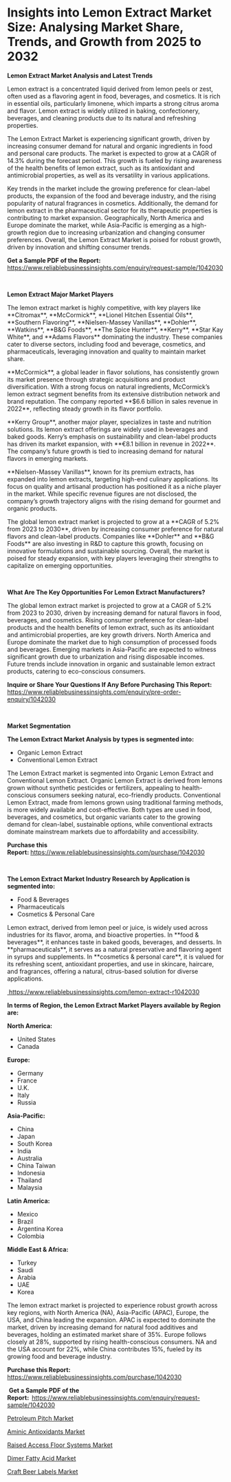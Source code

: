 <p><h1>Insights into Lemon Extract Market Size: Analysing Market Share, Trends, and Growth from 2025 to 2032</h1></p><p><strong>Lemon Extract Market Analysis and Latest Trends</strong></p>
<p><p>Lemon extract is a concentrated liquid derived from lemon peels or zest, often used as a flavoring agent in food, beverages, and cosmetics. It is rich in essential oils, particularly limonene, which imparts a strong citrus aroma and flavor. Lemon extract is widely utilized in baking, confectionery, beverages, and cleaning products due to its natural and refreshing properties.</p><p>The Lemon Extract Market is experiencing significant growth, driven by increasing consumer demand for natural and organic ingredients in food and personal care products. The market is expected to grow at a CAGR of 14.3% during the forecast period. This growth is fueled by rising awareness of the health benefits of lemon extract, such as its antioxidant and antimicrobial properties, as well as its versatility in various applications.</p><p>Key trends in the market include the growing preference for clean-label products, the expansion of the food and beverage industry, and the rising popularity of natural fragrances in cosmetics. Additionally, the demand for lemon extract in the pharmaceutical sector for its therapeutic properties is contributing to market expansion. Geographically, North America and Europe dominate the market, while Asia-Pacific is emerging as a high-growth region due to increasing urbanization and changing consumer preferences. Overall, the Lemon Extract Market is poised for robust growth, driven by innovation and shifting consumer trends.</p></p>
<p><strong>Get a Sample PDF of the Report:&nbsp;</strong> <a href="https://www.reliablebusinessinsights.com/enquiry/request-sample/1042030?utm_campaign=60&utm_medium=2&utm_source=Github&utm_content=ia&utm_term=25012025&utm_id=lemon-extract">https://www.reliablebusinessinsights.com/enquiry/request-sample/1042030</a></p>
<p>&nbsp;</p>
<p><strong>Lemon Extract Major Market Players</strong></p>
<p><p>The lemon extract market is highly competitive, with key players like **Citromax**, **McCormick**, **Lionel Hitchen Essential Oils**, **Southern Flavoring**, **Nielsen-Massey Vanillas**, **Dohler**, **Watkins**, **B&G Foods**, **The Spice Hunter**, **Kerry**, **Star Kay White**, and **Adams Flavors** dominating the industry. These companies cater to diverse sectors, including food and beverage, cosmetics, and pharmaceuticals, leveraging innovation and quality to maintain market share.</p><p>**McCormick**, a global leader in flavor solutions, has consistently grown its market presence through strategic acquisitions and product diversification. With a strong focus on natural ingredients, McCormick’s lemon extract segment benefits from its extensive distribution network and brand reputation. The company reported **$6.6 billion in sales revenue in 2022**, reflecting steady growth in its flavor portfolio.</p><p>**Kerry Group**, another major player, specializes in taste and nutrition solutions. Its lemon extract offerings are widely used in beverages and baked goods. Kerry’s emphasis on sustainability and clean-label products has driven its market expansion, with **€8.1 billion in revenue in 2022**. The company’s future growth is tied to increasing demand for natural flavors in emerging markets.</p><p>**Nielsen-Massey Vanillas**, known for its premium extracts, has expanded into lemon extracts, targeting high-end culinary applications. Its focus on quality and artisanal production has positioned it as a niche player in the market. While specific revenue figures are not disclosed, the company’s growth trajectory aligns with the rising demand for gourmet and organic products.</p><p>The global lemon extract market is projected to grow at a **CAGR of 5.2% from 2023 to 2030**, driven by increasing consumer preference for natural flavors and clean-label products. Companies like **Dohler** and **B&G Foods** are also investing in R&D to capture this growth, focusing on innovative formulations and sustainable sourcing. Overall, the market is poised for steady expansion, with key players leveraging their strengths to capitalize on emerging opportunities.</p></p>
<p>&nbsp;</p>
<p><strong>What Are The Key Opportunities For Lemon Extract Manufacturers?</strong></p>
<p><p>The global lemon extract market is projected to grow at a CAGR of 5.2% from 2023 to 2030, driven by increasing demand for natural flavors in food, beverages, and cosmetics. Rising consumer preference for clean-label products and the health benefits of lemon extract, such as its antioxidant and antimicrobial properties, are key growth drivers. North America and Europe dominate the market due to high consumption of processed foods and beverages. Emerging markets in Asia-Pacific are expected to witness significant growth due to urbanization and rising disposable incomes. Future trends include innovation in organic and sustainable lemon extract products, catering to eco-conscious consumers.</p></p>
<p><strong>Inquire or Share Your Questions If Any Before Purchasing This Report:</strong> <a href="https://www.reliablebusinessinsights.com/enquiry/pre-order-enquiry/1042030?utm_campaign=60&utm_medium=2&utm_source=Github&utm_content=ia&utm_term=25012025&utm_id=lemon-extract">https://www.reliablebusinessinsights.com/enquiry/pre-order-enquiry/1042030</a></p>
<p>&nbsp;</p>
<p><strong>Market Segmentation</strong></p>
<p><strong>The Lemon Extract Market Analysis by types is segmented into:</strong></p>
<p><ul><li>Organic Lemon Extract</li><li>Conventional Lemon Extract</li></ul></p>
<p><p>The Lemon Extract market is segmented into Organic Lemon Extract and Conventional Lemon Extract. Organic Lemon Extract is derived from lemons grown without synthetic pesticides or fertilizers, appealing to health-conscious consumers seeking natural, eco-friendly products. Conventional Lemon Extract, made from lemons grown using traditional farming methods, is more widely available and cost-effective. Both types are used in food, beverages, and cosmetics, but organic variants cater to the growing demand for clean-label, sustainable options, while conventional extracts dominate mainstream markets due to affordability and accessibility.</p></p>
<p><strong>Purchase this Report:&nbsp;</strong><a href="https://www.reliablebusinessinsights.com/purchase/1042030?utm_campaign=60&utm_medium=2&utm_source=Github&utm_content=ia&utm_term=25012025&utm_id=lemon-extract">https://www.reliablebusinessinsights.com/purchase/1042030</a></p>
<p>&nbsp;</p>
<p><strong>The Lemon Extract Market Industry Research by Application is segmented into:</strong></p>
<p><ul><li>Food & Beverages</li><li>Pharmaceuticals</li><li>Cosmetics & Personal Care</li></ul></p>
<p><p>Lemon extract, derived from lemon peel or juice, is widely used across industries for its flavor, aroma, and bioactive properties. In **food & beverages**, it enhances taste in baked goods, beverages, and desserts. In **pharmaceuticals**, it serves as a natural preservative and flavoring agent in syrups and supplements. In **cosmetics & personal care**, it is valued for its refreshing scent, antioxidant properties, and use in skincare, haircare, and fragrances, offering a natural, citrus-based solution for diverse applications.</p></p>
<p><a href="https://www.reliablebusinessinsights.com/lemon-extract-r1042030?utm_campaign=60&utm_medium=2&utm_source=Github&utm_content=ia&utm_term=25012025&utm_id=lemon-extract">&nbsp;https://www.reliablebusinessinsights.com/lemon-extract-r1042030</a></p>
<p><strong>In terms of Region, the Lemon Extract Market Players available by Region are:</strong></p>
<p>
    <p> <strong> North America: </strong>
        <ul>
            <li>United States</li>
            <li>Canada</li>
        </ul>
        </p> 
    <p> <strong> Europe: </strong>
        <ul>
            <li>Germany</li>
            <li>France</li>
            <li>U.K.</li>
            <li>Italy</li>
            <li>Russia</li>
        </ul>
        </p> 
    <p> <strong> Asia-Pacific: </strong>
        <ul>
            <li>China</li>
            <li>Japan</li>
            <li>South Korea</li>
            <li>India</li>
            <li>Australia</li>
            <li>China Taiwan</li>
            <li>Indonesia</li>
            <li>Thailand</li>
            <li>Malaysia</li>
        </ul>
        </p> 
    <p> <strong> Latin America: </strong>
        <ul>
            <li>Mexico</li>
            <li>Brazil</li>
            <li>Argentina Korea</li>
            <li>Colombia</li>
        </ul>
        </p> 
    <p> <strong> Middle East & Africa: </strong>
        <ul>
            <li>Turkey</li>
            <li>Saudi</li>
            <li>Arabia</li>
            <li>UAE</li>
            <li>Korea</li>
        </ul>
    </p>
    </p>
<p><p>The lemon extract market is projected to experience robust growth across key regions, with North America (NA), Asia-Pacific (APAC), Europe, the USA, and China leading the expansion. APAC is expected to dominate the market, driven by increasing demand for natural food additives and beverages, holding an estimated market share of 35%. Europe follows closely at 28%, supported by rising health-conscious consumers. NA and the USA account for 22%, while China contributes 15%, fueled by its growing food and beverage industry.</p></p>
<p><strong>Purchase this Report: </strong><a href="https://www.reliablebusinessinsights.com/purchase/1042030?utm_campaign=60&utm_medium=2&utm_source=Github&utm_content=ia&utm_term=25012025&utm_id=lemon-extract">https://www.reliablebusinessinsights.com/purchase/1042030</a></p>
<p>&nbsp;<strong>Get a Sample PDF of the Report:&nbsp;&nbsp;</strong><a href="https://www.reliablebusinessinsights.com/enquiry/request-sample/1042030?utm_campaign=60&utm_medium=2&utm_source=Github&utm_content=ia&utm_term=25012025&utm_id=lemon-extract">https://www.reliablebusinessinsights.com/enquiry/request-sample/1042030</a></p>
<p><strong></strong></p>
<p><p><a href="https://github.com/carendesrochers299/Market-Research-Report-List-1/blob/main/petroleum-pitch-market.md?utm_campaign=60&utm_medium=2&utm_source=Github&utm_content=ia&utm_term=25012025&utm_id=lemon-extract">Petroleum Pitch Market</a></p><p><a href="https://github.com/chaturberville8181/Market-Research-Report-List-1/blob/main/aminic-antioxidants-market.md?utm_campaign=60&utm_medium=2&utm_source=Github&utm_content=ia&utm_term=25012025&utm_id=lemon-extract">Aminic Antioxidants Market</a></p><p><a href="https://github.com/hannajuana198484/Market-Research-Report-List-1/blob/main/raised-access-floor-systems-market.md?utm_campaign=60&utm_medium=2&utm_source=Github&utm_content=ia&utm_term=25012025&utm_id=lemon-extract">Raised Access Floor Systems Market</a></p><p><a href="https://github.com/martomiko755/Market-Research-Report-List-1/blob/main/dimer-fatty-acid-market.md?utm_campaign=60&utm_medium=2&utm_source=Github&utm_content=ia&utm_term=25012025&utm_id=lemon-extract">Dimer Fatty Acid Market</a></p><p><a href="https://github.com/zitanebeibit9/Market-Research-Report-List-1/blob/main/craft-beer-labels-market.md?utm_campaign=60&utm_medium=2&utm_source=Github&utm_content=ia&utm_term=25012025&utm_id=lemon-extract">Craft Beer Labels Market</a></p></p>